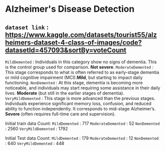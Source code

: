 # Alzheimer's Disease Detection

## `dataset link` : https://www.kaggle.com/datasets/tourist55/alzheimers-dataset-4-class-of-images/code?datasetId=457093&sortBy=voteCount

`MildDemented` : Individuals in this category show no signs of dementia. This is the control group used for comparison. **Not severe**.
`ModerateDemented` : This stage corresponds to what is often referred to as early-stage dementia or mild cognitive impairment (MCI).**Mild**, but starting to impact daily functioning.
`NonDemented` : At this stage, dementia is becoming more noticeable, and individuals may start requiring some assistance in their daily lives. **Moderate** (but still in the earlier stages of dementia).
`VeryMildDemented` : This stage is more advanced than the previous stages. Individuals experience significant memory loss, confusion, and reduced ability to function independently. It corresponds to mid-stage Alzheimer’s. **Severe** (often requires full-time care and supervision).

Initial train data Count:
`MildDemented` : 717
`ModerateDemented` : 52
`NonDemented` : 2560
`VeryMildDemented` : 1792

Initial Test data Count:
`MildDemented` : 179
`ModerateDemented` : 12
`NonDemented` : 640
`VeryMildDemented` : 448